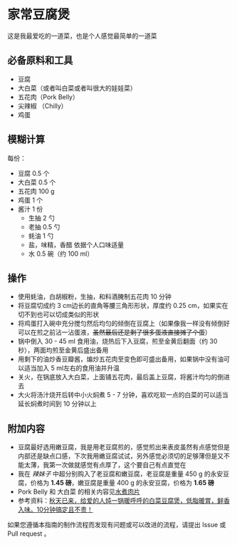 # 家常豆腐煲

这是我最爱吃的一道菜，也是个人感觉最简单的一道菜

## 必备原料和工具

- 豆腐
- 大白菜（或者叫白菜或者叫很大的娃娃菜）
- 五花肉（Pork Belly）
- 尖辣椒 （Chilly）
- 鸡蛋
## 模糊计算

每份：

- 豆腐 0.5 个
- 大白菜 0.5 个
- 五花肉 100 g
- 鸡蛋 1 个
- 酱汁 1 份 
  - 生抽 2 勺
  - 老抽 0.5 勺
  - 蚝油 1 勺
  - 盐，味精，香醋 依据个人口味适量
  - 水 0.5 碗（约 100 ml）

## 操作

- 使用蚝油，白胡椒粉，生抽，和料酒腌制五花肉 10 分钟
- 将豆腐切成约 3 cm边长的直角等腰三角形形状，厚度约 0.25 cm，如果实在切不到也可以切成类似的形状
- 将鸡蛋打入碗中充分搅匀然后均匀的倾倒在豆腐上（如果像我一样没有倾倒好可以在煎之前沾一沾蛋液，~~虽然最后还是剩了很多蛋液直接摊了个蛋~~）
- 锅中倒入 30 - 45 ml 食用油，烧热后下入豆腐，煎至金黄后翻面（约 30 秒），两面均煎至金黄后盛出备用
- 用剩下的油炒香豆瓣酱，煸炒五花肉至变色即可盛出备用，如果锅中没有油可以适当加入 5 ml左右的食用油并升温
- 关火，在锅底放入大白菜，上面铺五花肉，最后盖上豆腐，将酱汁均匀的倒进去
- 大火将汤汁烧开后转中小火焖煮 5 - 7 分钟，喜欢吃软一点的白菜的可以适当延长焖煮时间到 10 分钟以上

## 附加内容

- 豆腐最好选用嫩豆腐，我是用老豆腐煎的，感觉煎出来表皮虽然有点感觉但是内部还是缺点口感，下次我用嫩豆腐试试，另外感觉必须切的足够薄但是又不能太薄，我第一次做就感觉有点厚了，这个要自己有点直觉在
- 我在 *辣妹子* 中超分别购入了老豆腐和嫩豆腐，老豆腐是重量 450 g 的永安豆腐，价格为 **1.45 磅**，嫩豆腐是重量 400 g 的永安豆腐，价格为 **1.65 磅**
- Pork Belly 和 大白菜 的相关内容见[水煮肉片](https://github.com/KatouMegumii/HowToCook_in_Manchester/blob/master/%E8%8F%9C%E8%B0%B1%E6%9C%AC%E4%BD%93/%E6%B0%B4%E7%85%AE%E8%82%89%E7%89%87.md)
- 参考资料：[秋天已来，给爱的人炖一锅暖呼呼的白菜豆腐煲，低脂暖胃，鲜香入味。10分钟搞定且不贵！](https://www.bilibili.com/video/BV1JP411E7Bq)

如果您遵循本指南的制作流程而发现有问题或可以改进的流程，请提出 Issue 或 Pull request 。